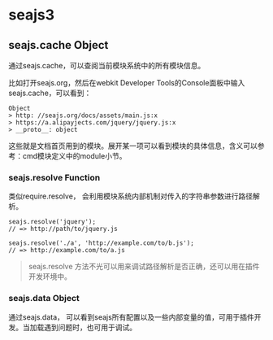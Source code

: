 # seajs3

## seajs.cache Object

通过seajs.cache，可以查阅当前模块系统中的所有模块信息。

比如打开seajs.org，然后在webkit Developer Tools的Console面板中输入seajs.cache，可以看到：

```
Object
> http: //seajs.org/docs/assets/main.js:x
> https://a.alipayjects.com/jquery/jquery.js:x
> __proto__: object
```

这些就是文档首页用到的模块。展开某一项可以看到模块的具体信息，含义可以参考：cmd模块定义中的module小节。

### seajs.resolve Function

类似require.resolve， 会利用模块系统内部机制对传入的字符串参数进行路径解析。

```
seajs.resolve('jquery');
// => http://path/to/jquery.js

seajs.resolve('./a', 'http://example.com/to/b.js');
// => http://example.com/to/a.js
```

> seajs.resolve 方法不光可以用来调试路径解析是否正确，还可以用在插件开发环境中。

### seajs.data Object

通过seajs.data， 可以看到seajs所有配置以及一些内部变量的值，可用于插件开发。当加载遇到问题时，也可用于调试。

